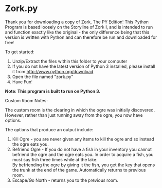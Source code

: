 # Zork.py

Thank you for downloading a copy of Zork, The PY Edition!
This Python Program is based loosely on the Storyline of Zork I, and is intended to run and function exactly like the original -
the only difference being that this version is written with Python and can therefore be run and downloaded for free!

To get started:
1. Unzip/Extract the files within this folder to your computer
1. If you do not have the latest version of Python 3 installed, please install it from http://www.python.org/download
1. Open the file named "zork.py"
1. Have Fun!

**Note: This program is built to run on Python 3.**

Custom Room Notes:

The custom room is the clearing in which the ogre was initially discovered.  However, rather than just running away from the ogre, you now have options.

The options that produce an output include:
1. Kill Ogre - you are never given any items to kill the ogre and so instead the ogre eats you.
2. Befriend Ogre - If you do not have a fish in your inventory you cannot befriend the ogre and the ogre eats you.  In order to acquire a fish, you must say fish three times while at the lake.  
By befriending the ogre by giving it the fish, you get the key that opens the trunk at the end of the game. Automatically returns to previous room.
3. Escape/Go North - returns you to the previous room.